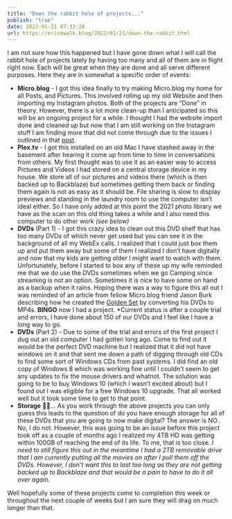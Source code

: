```yaml
---
title: "Down the rabbit hole of projects..."
publish: "true"
date: 2022-01-21 07:33:28
url: https://ericmwalk.blog/2022/01/21/down-the-rabbit.html
---
```


I am not sure how this happened but I have gone down what I will call the rabbit hole of projects lately by having too many and all of them are in flight right now. Each will be great when they are done and all serve different purposes. Here they are in somewhat a specific order of events:

- **Micro.blog** - I got this idea finally to try making Micro.blog my home for all Posts, and Pictures. This involved rolling up my old Website and then importing my Instagram photos. Both of the projects are “Done” in theory. However, there is a lot more clean-up than I anticipated so this will be an ongoing project for a while. I thought I had the website import done and cleaned up but now that I am still working on the Instagram stuff I am finding more that did not come through due to the issues I outlined in that [post](https://ericmwalk.blog/2022/01/05/all-in-on.html).
- **Plex.tv** - I got this installed on an old Mac I have stashed away in the basement after hearing it come up from time to time in conversations from others. My first thought was to use it as an easier way to access Pictures and Videos I had stored on a central storage device in my house. We store all of our pictures and videos there (which is then backed up to Backblaze) but sometimes getting them back or finding them again is not as easy as it should be. File sharing is slow to display previews and standing in the laundry room to use the computer isn’t ideal either. So I have only added at this point the 2021 photo library we have as the scan on this old thing takes a while and I also need this computer to do other work *(see below)*
- **DVDs** (Part 1) - I got this crazy idea to clean out this DVD shelf that has too many DVDs of which never get used but you can see it in the background of all my WebEx calls. I realized that I could just box them up and put them away but some of them I realized I don’t have digitally and now that my kids are getting older I might want to watch with them. Unfortunately, before I started to box any of these up my wife reminded me that we do use the DVDs sometimes when we go Camping since streaming is not an option. Sometimes it is nice to have some on hand as a backup when it rains. Hoping there was a way to figure this all out I was reminded of an article from fellow Micro.blog friend Jason Burk describing how he created the [Golden Set](https://burk.io/2021/creating-the-golden-set) by converting his DVDs to MP4s. **BINGO** now I had a project. *Current status is after a couple trial and errors, I have done about 150 of our DVDs and I feel like I have a long way to go.
- **DVDs** (Part 2) - Due to some of the trial and errors of the first project I dug out an old computer I had gotten long ago. Come to find out it would be the perfect DVD machine but I realized that it did not have windows on it and that sent me down a path of digging through old CDs to find some sort of Windows CDs from past systems. I did find an old copy of Windows 8 which was working fine until I couldn’t seem to get any updates to fix the mouse drivers and whatnot. The solution was going to be to buy Windows 10 (which I wasn’t excited about) but I found out I was eligible for a free Windows 10 upgrade. That all worked well but it took some time to get to that point.
- **Storage** 🤦‍♂️... As you work through the above projects you can only guess this leads to the question of do you have enough storage for all of these DVDs that you are going to now make digital? The answer is NO.. No, I do not. However, this was going to be an issue before this project took off as a couple of months ago I realized my 4TB HD was getting within 100GB of reaching the end of its life. To me, that is too close. *I need to still figure this out in the meantime I had a 2TB removable drive that I am currently putting all the movies on after I pull them off the DVDs. However, I don’t want this to last too long as they are not getting backed up to Backblaze and that would be a pain to have to do it all over again.*

Well hopefully some of these projects come to completion this week or throughout the next couple of weeks but I am sure they will drag on much longer than that.